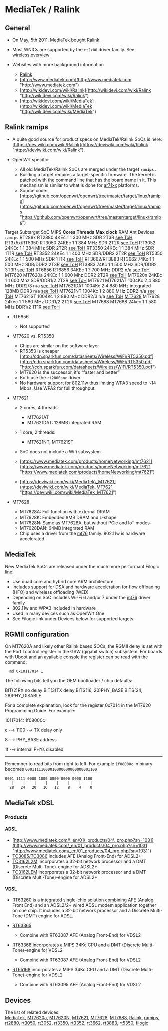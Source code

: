 # MediaTek / Ralink

## General

- On May, 5th 2011, MediaTek bought Ralink.
- Most WNICs are supported by the `rt2x00` driver family. See [wireless.overview](/docs/guide-user/network/wifi/wireless.overview "docs:guide-user:network:wifi:wireless.overview")
- Websites with more background information
  
  - [Ralink](https://en.wikipedia.org/wiki/Ralink "https://en.wikipedia.org/wiki/Ralink")
  - [http://www.mediatek.com](http://www.mediatek.com "http://www.mediatek.com")
  - [http://wikidevi.com/wiki/Ralink](http://wikidevi.com/wiki/Ralink "http://wikidevi.com/wiki/Ralink")
  - [http://wikidevi.com/wiki/MediaTek](http://wikidevi.com/wiki/MediaTek "http://wikidevi.com/wiki/MediaTek")

## Ralink ramips

- A quite good source for product specs on MediaTek/Ralink SoCs is here: [https://deviwiki.com/wiki/Ralink](https://deviwiki.com/wiki/Ralink "https://deviwiki.com/wiki/Ralink").
- OpenWrt specific:
  
  - All old MediaTek/Ralink SoCs are merged under the target **`ramips`** .
  - Building a target requires a target-specific firmware. The kernel is patched with the command line that has the board name in it. This mechanism is similar to what is done for [ar71xx](/docs/techref/hardware/soc/soc.qualcomm.ar71xx "docs:techref:hardware:soc:soc.qualcomm.ar71xx") platforms.
  - Source code: [https://github.com/openwrt/openwrt/tree/master/target/linux/ramips](https://github.com/openwrt/openwrt/tree/master/target/linux/ramips "https://github.com/openwrt/openwrt/tree/master/target/linux/ramips")

Target Subtarget SoC MIPS **Cores** **Threads** **Max clock** RAM Ant Devices `ramips` RT288x RT2880 4KEc 1 1 300 MHz SDR 2T3R [see ToH](/toh/views/toh_dev_arch-target-cpu?dataflt%5BCPU%2A~%5D=RT2880 "toh:views:toh_dev_arch-target-cpu") RT3x5x/RT5350 RT3050 24KEc 1 1 384 MHz SDR 2T2R [see ToH](/toh/views/toh_dev_arch-target-cpu?dataflt%5BCPU%2A~%5D=RT3050 "toh:views:toh_dev_arch-target-cpu") RT3052 24KEc 1 1 384 MHz SDR 2T2R [see ToH](/toh/views/toh_dev_arch-target-cpu?dataflt%5BCPU%2A~%5D=RT3052 "toh:views:toh_dev_arch-target-cpu") RT3350 24KEc 1 1 384 MHz SDR 1T1R [see ToH](/toh/views/toh_dev_arch-target-cpu?dataflt%5BCPU%2A~%5D=RT3350 "toh:views:toh_dev_arch-target-cpu") RT3352 24KEc 1 1 400 MHz SDR/DDR2 2T2R [see ToH](/toh/views/toh_dev_arch-target-cpu?dataflt%5BCPU%2A~%5D=RT3352 "toh:views:toh_dev_arch-target-cpu") RT5350 24KEc 1 1 500 MHz SDR 1T1R [see ToH](/toh/views/toh_dev_arch-target-cpu?dataflt%5BCPU%2A~%5D=RT5350 "toh:views:toh_dev_arch-target-cpu") RT3662/RT3883 RT3662 74Kc 1 1 500 MHz SDR/DDR2 2T3R [see ToH](/toh/views/toh_dev_arch-target-cpu?dataflt%5BCPU%2A~%5D=RT3662 "toh:views:toh_dev_arch-target-cpu") RT3883 74Kc 1 1 500 MHz SDR/DDR2 3T3R [see ToH](/toh/views/toh_dev_arch-target-cpu?dataflt%5BCPU%2A~%5D=RT3883 "toh:views:toh_dev_arch-target-cpu") RT6856 RT6856 34KEc 1 ? 700 MHz DDR2 n/a [see ToH](/toh/views/toh_dev_arch-target-cpu?dataflt%5BCPU%2A~%5D=RT6856 "toh:views:toh_dev_arch-target-cpu") MT7620 MT7620a 24KEc 1 1 600 Mhz DDR2 2T2R [see ToH](/toh/views/toh_dev_arch-target-cpu?dataflt%5BCPU%2A~%5D=MT7620a "toh:views:toh_dev_arch-target-cpu") MT7620n 24KEc 1 1 600 Mhz SDR/DDR1/2 2T2R [see ToH](/toh/views/toh_dev_arch-target-cpu?dataflt%5BCPU%2A~%5D=MT7620n "toh:views:toh_dev_arch-target-cpu") MT7621 MT7621AT 1004Kc 2 4 880 MHz DDR2/3 n/a [see ToH](/toh/views/toh_dev_arch-target-cpu?dataflt%5BCPU%2A~%5D=MT7621A "toh:views:toh_dev_arch-target-cpu") MT7621DAT 1004Kc 2 4 880 MHz integrated 128MB DDR3 n/a [see ToH](/toh/views/toh_dev_arch-target-cpu?dataflt%5BCPU%2A~%5D=MT7621DA "toh:views:toh_dev_arch-target-cpu") MT7621NT 1004Kc 1 2 880 MHz DDR2 n/a [see ToH](/toh/views/toh_dev_arch-target-cpu?dataflt%5BCPU%2A~%5D=MT7621N "toh:views:toh_dev_arch-target-cpu") MT7621ST 1004Kc 1 2 880 MHz DDR2/3 n/a [see ToH](/toh/views/toh_dev_arch-target-cpu?dataflt%5BCPU%2A~%5D=MT7621S "toh:views:toh_dev_arch-target-cpu") [MT7628](https://www.mediatek.com/products/homeNetworking/mt7628k-n-a "https://www.mediatek.com/products/homeNetworking/mt7628k-n-a") MT7628 24kec 1 1 580 MHz DDR1/2 2T2R [see ToH](/toh/views/toh_dev_arch-target-cpu?dataflt%5BCPU%2A~%5D=MT7628 "toh:views:toh_dev_arch-target-cpu") MT7688 MT7688 24kec 1 1 580 MHz DDR1/2 1T1R [see ToH](/toh/views/toh_dev_arch-target-cpu?dataflt%5BCPU%2A~%5D=MT7688 "toh:views:toh_dev_arch-target-cpu")

- RT6856
  
  - Not supported
- MT7620 vs. RT5350
  
  - Chips are similar on the software layer
  - RT5350 is cheaper [http://cdn.sparkfun.com/datasheets/Wireless/WiFi/RT5350.pdf](http://cdn.sparkfun.com/datasheets/Wireless/WiFi/RT5350.pdf "http://cdn.sparkfun.com/datasheets/Wireless/WiFi/RT5350.pdf")
  - MT7620 is the successor, it's “faster and better”
  - Both use the `rt2800soc` driver.
  - No hardware support for 802.11w thus limiting WPA3 speed to ~14 Mbps. Use WPA2 for full throughput.
- MT7621
  
  - 2 cores, 4 threads:
    
    - MT7621AT
    - MT7621DAT: 128MB integrated RAM
  - 1 core, 2 threads:
    
    - MT7621NT, MT7621ST
  - SoC does not include a Wifi subsystem
  - [https://www.mediatek.com/products/homeNetworking/mt7621](https://www.mediatek.com/products/homeNetworking/mt7621 "https://www.mediatek.com/products/homeNetworking/mt7621")
  - [https://deviwiki.com/wiki/MediaTek\_MT7621](https://deviwiki.com/wiki/MediaTek_MT7621 "https://deviwiki.com/wiki/MediaTek_MT7621")
- MT7628
  
  - MT7628A: Full function with external DRAM
  - MT7628K: Embedded 8MB DRAM and L-shape
  - MT7628N: Same as MT7628A, but without PCle and IoT modes
  - MT7628DAN: 64MB integrated RAM
  - Chip uses a driver from the [mt76](/docs/techref/driver.wlan/mt76 "docs:techref:driver.wlan:mt76") family. 802.11w is hardware accelerated.

## MediaTek

New MediaTek SoCs are released under the much more performant Filogic line:

- Use quad core and hybrid core ARM architecture
- Includes support for DSA and hardware acceleration for flow offloading (HFO) and wireless offloading (WED)
- Depending on SoC includes Wi-Fi 6 and/or 7 under the [mt76](/docs/techref/driver.wlan/mt76 "docs:techref:driver.wlan:mt76") driver family
- 802.11w and WPA3 included in hardware
- Used in many devices such as OpenWrt One
- See Filogic link under Devices below for supported targets

## RGMII configuration

On MT7620A and likely other Ralink based SOCs, the RGMII delay is set with the Port I control register in the GSW (gigabit switch) subsystem. For boards with Uboot and an available console the register can be read with the command:

```
  md 0x10117014 1
```

The following bits tell you the OEM bootloader / chip defaults:

BIT(2)RX no delay BIT(3)TX delay BITS(16, 20)PHY\_BASE BITS(24, 28)PHY\_DISABLE

For a complete explanation, look for the register 0x7014 in the MT7620 Programming Guide. For example:

10117014: 1f08000c

c -→ 1100 -→ TX delay only

8 -→ PHY\_BASE address

1f -→ internal PHYs disabled

* * *

Remember to read bits from right to left. For example `1f08000c` in binary becomes `00011111000010000000000000001100`

```
0001 1111 0000 1000 0000 0000 0000 1100
   |    |    |    |    |    |    |    |   
  28   24   20   16   12    8    4    0
```

## MediaTek xDSL

### Products

#### ADSL

- [http://www.mediatek.com/\_en/01\_products/04\_pro.php?sn=1031](http://www.mediatek.com/_en/01_products/04_pro.php?sn=1031 "http://www.mediatek.com/_en/01_products/04_pro.php?sn=1031")
- [TC3085/TC3086](http://www.mediatek.com/_en/01_products/04_pro.php?sn=1031 "http://www.mediatek.com/_en/01_products/04_pro.php?sn=1031") includes AFE (Analog Front-End) for ADSL2+
- [TC3162L2M](http://www.mediatek.com/_en/01_products/04_pro.php?sn=1019 "http://www.mediatek.com/_en/01_products/04_pro.php?sn=1019") incorporates a 32-bit network processor and a DMT (Discrete Multi-Tone)-engine for ADSL2+
- [TC3162LEM](http://www.mediatek.com/_en/01_products/04_pro.php?sn=1019 "http://www.mediatek.com/_en/01_products/04_pro.php?sn=1019") incorporates a 32-bit network processor and a DMT (Discrete Multi-Tone)-engine for ADSL2+

#### VDSL

- [RT63260](http://www.mediatek.com/en/products/connectivity/xdsl/adsl-wifi/rt63260/ "http://www.mediatek.com/en/products/connectivity/xdsl/adsl-wifi/rt63260/") is a integrated single-chip solution combining AFE (Analog Front End) and an ADSL2/2+ wired ADSL modem application together on one chip. It includes a 32-bit network processor and a Discrete Multi-Tone (DMT) engine for ADSL.
- [RT63365](http://www.mediatek.com/en/products/connectivity/xdsl/adsl-wifi/rt63365/ "http://www.mediatek.com/en/products/connectivity/xdsl/adsl-wifi/rt63365/")
  
  - Combine with RT63087 AFE (Analog Front-End) for VDSL2
- [RT63368](http://www.mediatek.com/en/products/connectivity/xdsl/adsl-wifi/rt63368/ "http://www.mediatek.com/en/products/connectivity/xdsl/adsl-wifi/rt63368/") incorporates a MIPS 34Kc CPU and a DMT (Discrete Multi-Tone)-engine for VDSL2
  
  - Combine with RT63087 AFE (Analog Front-End) for VDSL2
- [RT65168](http://www.mediatek.com/en/products/connectivity/xdsl/adsl-wifi/RT65168/ "http://www.mediatek.com/en/products/connectivity/xdsl/adsl-wifi/RT65168/") incorporates a MIPS 34Kc CPU and a DMT (Discrete Multi-Tone)-engine for VDSL2
  
  - Combine with RT63095 AFE (Analog Front-End) for VDSL2

## Devices

The list of related devices:  
[MediaTek](/tag/mediatek?do=showtag&tag=MediaTek "tag:mediatek"), [MT7620a](/tag/mt7620a?do=showtag&tag=MT7620a "tag:mt7620a"), [MT7620N](/tag/mt7620n?do=showtag&tag=MT7620N "tag:mt7620n"), [MT7621](/tag/mt7621?do=showtag&tag=MT7621 "tag:mt7621"), [MT7628](/tag/mt7628?do=showtag&tag=MT7628 "tag:mt7628"), [MT7688](/tag/mt7688?do=showtag&tag=MT7688 "tag:mt7688"), [Ralink](/tag/ralink?do=showtag&tag=Ralink "tag:ralink"), [ramips](/tag/ramips?do=showtag&tag=ramips "tag:ramips"), [rt2880](/tag/rt2880?do=showtag&tag=rt2880 "tag:rt2880"), [rt3050](/tag/rt3050?do=showtag&tag=rt3050 "tag:rt3050"), [rt3052](/tag/rt3052?do=showtag&tag=rt3052 "tag:rt3052"), [rt3350](/tag/rt3350?do=showtag&tag=rt3350 "tag:rt3350"), [rt3352](/tag/rt3352?do=showtag&tag=rt3352 "tag:rt3352"), [rt3662](/tag/rt3662?do=showtag&tag=rt3662 "tag:rt3662"), [rt3883](/tag/rt3883?do=showtag&tag=rt3883 "tag:rt3883"), [rt5350](/tag/rt5350?do=showtag&tag=rt5350 "tag:rt5350"), [filogic](/tag/filogic?do=showtag&tag=filogic "tag:filogic")
